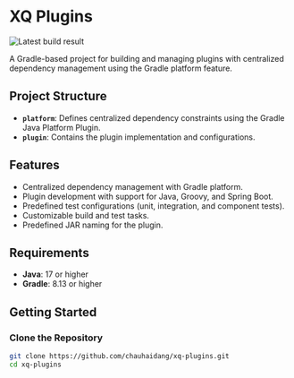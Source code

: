 # XQ Plugins 
![Latest build result](https://github.com/chauhaidang/xq-plugins/actions/workflows/ci.yml/badge.svg?branch=main)

A Gradle-based project for building and managing plugins with centralized dependency management using the Gradle platform feature.

## Project Structure

- **`platform`**: Defines centralized dependency constraints using the Gradle Java Platform Plugin.
- **`plugin`**: Contains the plugin implementation and configurations.

## Features

- Centralized dependency management with Gradle platform.
- Plugin development with support for Java, Groovy, and Spring Boot.
- Predefined test configurations (unit, integration, and component tests).
- Customizable build and test tasks.
- Predefined JAR naming for the plugin.

## Requirements

- **Java**: 17 or higher
- **Gradle**: 8.13 or higher

## Getting Started

### Clone the Repository

```bash
git clone https://github.com/chauhaidang/xq-plugins.git
cd xq-plugins